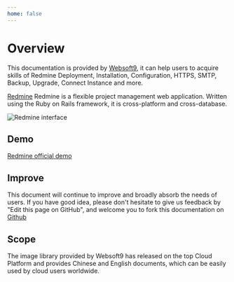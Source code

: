 ```yaml
---
home: false
---
```


# Overview

This documentation is provided by [Websoft9](https://www.websoft9.com/), it can help users to acquire skills of Redmine Deployment, Installation, Configuration, HTTPS, SMTP, Backup, Upgrade, Connect Instance and more.

[Redmine](https://www.redmine.org/) Redmine is a flexible project management web application. Written using the Ruby on Rails framework, it is cross-platform and cross-database.

![Redmine interface](https://libs.websoft9.com/Websoft9/DocsPicture/zh/redmine/redmine-gui-websoft9.jpg)

## Demo

[Redmine official demo](http://demo.redmine.org)  

## Improve

This document will continue to improve and broadly absorb the needs of users. If you have good idea, please don't hesitate to give us feedback by "Edit this page on GitHub", and welcome you to fork this documentation on [Github](https://github.com/Websoft9/ansible-redmine)

## Scope

The image library provided by Websoft9 has released on the top Cloud Platform and provides Chinese and English documents, which can be easily used by cloud users worldwide.  
 

